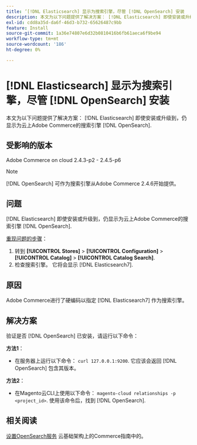 ```yaml
---
title: ’[!DNL Elasticsearch] 显示为搜索引擎，尽管 [!DNL OpenSearch] 安装
description: 本文为以下问题提供了解决方案： [!DNL Elasticsearch] 即使安装或升级到，仍显示为云上Adobe Commerce的搜索引擎 [!DNL OpenSearch].
exl-id: cdd8a35d-da6f-46d3-b732-65626487c9bb
feature: Install
source-git-commit: 1a36e74807e6d32b0810416b6fb61aeca6f9be94
workflow-type: tm+mt
source-wordcount: '186'
ht-degree: 0%

---
```


# [!DNL Elasticsearch] 显示为搜索引擎，尽管 [!DNL OpenSearch] 安装

本文为以下问题提供了解决方案： [!DNL Elasticsearch] 即使安装或升级到，仍显示为云上Adobe Commerce的搜索引擎 [!DNL OpenSearch].

## 受影响的版本

Adobe Commerce on cloud 2.4.3-p2 - 2.4.5-p6

>[!NOTE]
>
>[!DNL OpenSearch] 可作为搜索引擎从Adobe Commerce 2.4.6开始提供。

## 问题

[!DNL Elasticsearch] 即使安装或升级到，仍显示为云上Adobe Commerce的搜索引擎 [!DNL OpenSearch].

<u>重现问题的步骤</u>：

1. 转到 **[!UICONTROL Stores]** > **[!UICONTROL Configuration]** > **[!UICONTROL Catalog]** > **[!UICONTROL Catalog Search]**.
1. 检查搜索引擎。 它将会显示 [!DNL Elasticsearch7].

## 原因

Adobe Commerce进行了硬编码以指定 [!DNL Elasticsearch7] 作为搜索引擎。

## 解决方案

验证是否 [!DNL OpenSearch] 已安装，请运行以下命令：

**方法1**：

* 在服务器上运行以下命令： `curl 127.0.0.1:9200`. 它应该会返回 [!DNL OpenSearch] 包含其版本。

**方法2**：

* 在Magento云CLI上使用以下命令： `magento-cloud relationships -p <project_id>`. 使用该命令后，找到 [!DNL OpenSearch].

## 相关阅读

[设置OpenSearch服务](https://experienceleague.adobe.com/docs/commerce-cloud-service/user-guide/configure/service/opensearch.html) 云基础架构上的Commerce指南中的。
